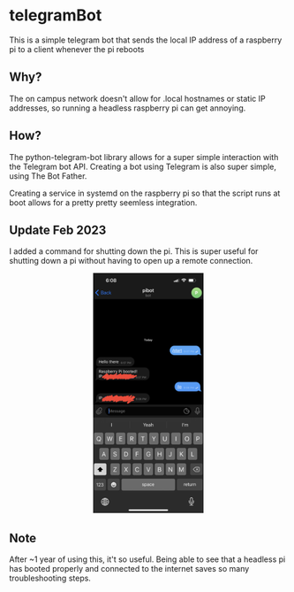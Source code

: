 # telegramBot
This is a simple telegram bot that sends the local IP address of a raspberry pi to a client whenever the pi reboots

## Why?
The on campus network doesn't allow for .local hostnames or static IP addresses, so running a headless raspberry pi can get annoying.

## How?
The python-telegram-bot library allows for a super simple interaction with the Telegram bot API. Creating a bot using Telegram is also super simple, using The Bot Father.

Creating a service in systemd on the raspberry pi so that the script runs at boot allows for a pretty pretty seemless integration.

## Update Feb 2023
I added a command for shutting down the pi. This is super useful for shutting down a pi without having to open up a remote connection.

<p align="center">
<img src="chat_image.jpg" alt="chat image" width="200px"/>
</p>

## Note
After ~1 year of using this, it't so useful. Being able to see that a headless pi has booted properly and connected to the internet saves so many troubleshooting steps.
